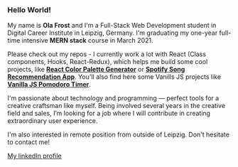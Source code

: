 ### Hello World!

My name is **Ola Frost** and I'm a Full-Stack Web Development student in Digital
Career Institute in Leipzig, Germany. I'm graduating my one-year full-time
intensive **MERN stack** course in March 2021.

Please check out my repos - I currently work a lot with React (Class components, Hooks, React-Redux), which helps me build some cool projects, like **[React Color Palette Generator](https://github.com/OlaFro/React-color-palette-generator)** or **[Spotify Song Recommendation App](https://github.com/OlaFro/SpotifyAPI)**. You'll also find here some Vanills JS projects like **[Vanilla JS Pomodoro Timer](https://github.com/OlaFro/Pomodoro-Timer)**.

I'm passionate about technology and programming — perfect tools for a creative
craftsman like myself. Being involved several years in the creative field
and sales, I’m looking for a job where I will contribute in creating
extraordinary user experience.

I'm also interested in remote position from outside of Leipzig. Don't hesitate
to contact me!

[My linkedIn profile](www.linkedin.com/in/ola-frost)
